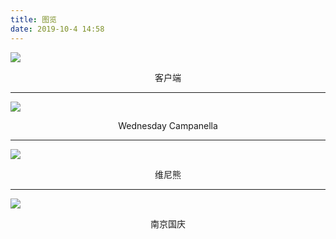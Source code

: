 ```yaml
---
title: 图览
date: 2019-10-4 14:58
---
```


![](/media/15701738082003.jpg)
<center>客户端</center>

-------

![](/media/15701751490093.jpg)
<center>Wednesday Campanella</center>

-------

![](/media/15701756787560.jpg)
<center>维尼熊</center>

-------

![](/media/15701757205543.png)
<center>南京国庆</center>
